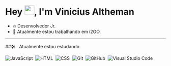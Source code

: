 
<h1 align="left">Hey <img src="https://raw.githubusercontent.com/kaueMarques/kaueMarques/master/hi.gif" height="30px">, I'm Vinicius Altheman</h1>

- 🔥 Desenvolvedor Jr.
- 🔭 Atualmente estou trabalhando em i2GO.
<hr>
##🛠 &nbsp; Atualmente estou estudando

![JavaScript](https://img.shields.io/badge/-JavaScript-05122A?style=flat&logo=javascript)&nbsp;
![HTML](https://img.shields.io/badge/-HTML-05122A?style=flat&logo=HTML5)&nbsp;
![CSS](https://img.shields.io/badge/-CSS-05122A?style=flat&logo=CSS3&logoColor=1572B6)&nbsp;
![Git](https://img.shields.io/badge/-Git-05122A?style=flat&logo=git)&nbsp;
![GitHub](https://img.shields.io/badge/-GitHub-05122A?style=flat&logo=github)&nbsp;
![Visual Studio Code](https://img.shields.io/badge/-Visual%20Studio%20Code-05122A?style=flat&logo=visual-studio-code&logoColor=007ACC)&nbsp;

